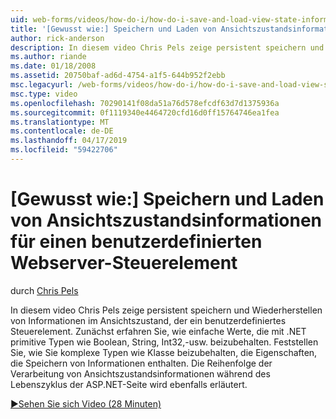 ```yaml
---
uid: web-forms/videos/how-do-i/how-do-i-save-and-load-view-state-information-for-a-custom-web-server-control
title: '[Gewusst wie:] Speichern und Laden von Ansichtszustandsinformationen für einen benutzerdefinierten Webserver-Steuerelement | Microsoft-Dokumentation'
author: rick-anderson
description: In diesem video Chris Pels zeige persistent speichern und Wiederherstellen von Informationen im Ansichtszustand, der ein benutzerdefiniertes Steuerelement. Zunächst erfahren Sie, wie einfachen Wert beibehalten...
ms.author: riande
ms.date: 01/18/2008
ms.assetid: 20750baf-ad6d-4754-a1f5-644b952f2ebb
msc.legacyurl: /web-forms/videos/how-do-i/how-do-i-save-and-load-view-state-information-for-a-custom-web-server-control
msc.type: video
ms.openlocfilehash: 70290141f08da51a76d578efcdf63d7d1375936a
ms.sourcegitcommit: 0f1119340e4464720cfd16d0ff15764746ea1fea
ms.translationtype: MT
ms.contentlocale: de-DE
ms.lasthandoff: 04/17/2019
ms.locfileid: "59422706"
---
```

# <a name="how-do-i-save-and-load-view-state-information-for-a-custom-web-server-control"></a>[Gewusst wie:] Speichern und Laden von Ansichtszustandsinformationen für einen benutzerdefinierten Webserver-Steuerelement

durch [Chris Pels](https://twitter.com/chrispels)

In diesem video Chris Pels zeige persistent speichern und Wiederherstellen von Informationen im Ansichtszustand, der ein benutzerdefiniertes Steuerelement. Zunächst erfahren Sie, wie einfache Werte, die mit .NET primitive Typen wie Boolean, String, Int32,-usw. beizubehalten. Feststellen Sie, wie Sie komplexe Typen wie Klasse beizubehalten, die Eigenschaften, die Speichern von Informationen enthalten. Die Reihenfolge der Verarbeitung von Ansichtszustandsinformationen während des Lebenszyklus der ASP.NET-Seite wird ebenfalls erläutert.

[&#9654;Sehen Sie sich Video (28 Minuten)](https://channel9.msdn.com/Blogs/ASP-NET-Site-Videos/how-do-i-save-and-load-view-state-information-for-a-custom-web-server-control)
